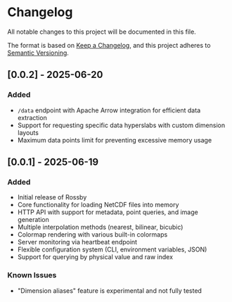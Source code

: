 # Changelog

All notable changes to this project will be documented in this file.

The format is based on [Keep a Changelog](https://keepachangelog.com/en/1.0.0/),
and this project adheres to [Semantic Versioning](https://semver.org/spec/v2.0.0.html).

## [0.0.2] - 2025-06-20

### Added
- `/data` endpoint with Apache Arrow integration for efficient data extraction
- Support for requesting specific data hyperslabs with custom dimension layouts
- Maximum data points limit for preventing excessive memory usage

## [0.0.1] - 2025-06-19

### Added
- Initial release of Rossby
- Core functionality for loading NetCDF files into memory
- HTTP API with support for metadata, point queries, and image generation
- Multiple interpolation methods (nearest, bilinear, bicubic)
- Colormap rendering with various built-in colormaps
- Server monitoring via heartbeat endpoint
- Flexible configuration system (CLI, environment variables, JSON)
- Support for querying by physical value and raw index

### Known Issues
- "Dimension aliases" feature is experimental and not fully tested
